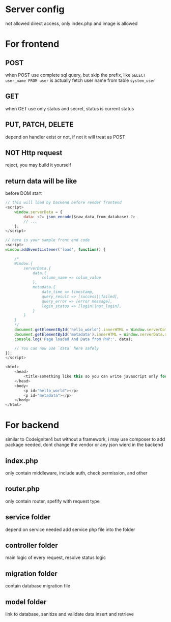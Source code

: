 # Server config
not allowed direct access, only index.php and image is allowed

# For frontend

## POST
when POST use complete sql query, but skip the prefix, like 
```SELECT user_name FROM user```
is actually fetch user name from table `system_user`

## GET
when GET use only status and secret, status is current status

## PUT, PATCH, DELETE
depend on handler exist or not, if not it will treat as POST

## NOT Http request
reject, you may build it yourself

## return data will be like
before DOM start
``` javascript
// this will load by backend before render frontend
<script>
    window.serverData = {
        data: <?= json_encode($raw_data_from_database) ?>
        // ...
    };
</script>

// here is your sample front end code
<script>
window.addEventListener('load', function() {

    /*
    Window.{
        serverData.{
            data.{
                column_name => colum_value
            },
            metadata.{
                date_time => timestamp,
                query_result => [success||failed],
                query_error => [error message],
                login_status => [login||not_login],
            }
        }
    }
    */
    document.getElementById('hello_world').innerHTML = Window.serverData.data.hello_key;
    document.getElementById('metadata').innerHTML = Window.serverData.metadata;
    console.log('Page loaded And Data from PHP:', data);

    // You can now use `data` here safely
});
</script>

<html>
    <head>
        <title>something like this so you can write javascript only for the whole project</title>
    </head>
    <body>
        <p id="hello_world"></p>
        <p id="metadata"></p>
    </body>
</html>

```
# For backend
similar to Codeigniter4 but without a framework, i may use composer to add package needed, dont change the vendor or any json wierd in the backend

## index.php
only contain middleware, include auth, check permission, and other

## router.php
only contain router, spefify with request type

## service folder
depend on service needed
add service php file into the folder

## controller folder
main logic of every request, resolve status logic

## migration folder
contain database migration file

## model folder
link to database, sanitize and validate data insert and retrieve